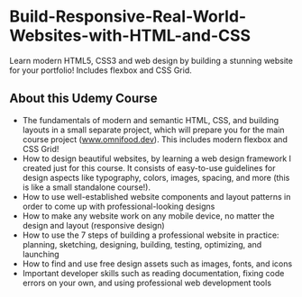 # Build-Responsive-Real-World-Websites-with-HTML-and-CSS
Learn modern HTML5, CSS3 and web design by building a stunning website for your portfolio! Includes flexbox and CSS Grid.
## About this Udemy Course
* The fundamentals of modern and semantic HTML, CSS, and building layouts in a small separate project, which will prepare you for the main course project (www.omnifood.dev). This includes modern flexbox and CSS Grid!
* How to design beautiful websites, by learning a web design framework I created just for this course. It consists of easy-to-use guidelines for design aspects like typography, colors, images, spacing, and more (this is like a small standalone course!).
* How to use well-established website components and layout patterns in order to come up with professional-looking designs
* How to make any website work on any mobile device, no matter the design and layout (responsive design)
* How to use the 7 steps of building a professional website in practice: planning, sketching, designing, building, testing, optimizing, and launching
* How to find and use free design assets such as images, fonts, and icons
* Important developer skills such as reading documentation, fixing code errors on your own, and using professional web development tools
